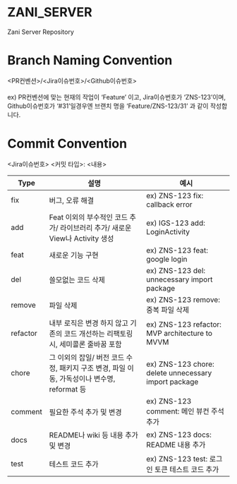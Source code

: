 # ZANI_SERVER
Zani Server Repository


# Branch Naming Convention
<PR컨벤션>/<Jira이슈번호>/<Github이슈번호> </br></br>
ex) PR컨벤션에 맞는 현재의 작업이 ‘Feature’ 이고, Jira이슈번호가 ‘ZNS-123’이며, Github이슈번호가 ‘#31’일경우엔 브랜치 명을 ‘Feature/ZNS-123/31’ 과 같이 작성합니다.

# Commit Convention
<Jira이슈번호> <커밋 타입>: <내용>

| Type | 설명 | 예시 |
| --- | --- | --- |
| fix | 버그, 오류 해결 | ex) ZNS-123 fix: callback error |
| add | Feat 이외의 부수적인 코드 추가/ 라이브러리 추가/ 새로운 View나 Activity 생성 | ex) IGS-123 add: LoginActivity |
| feat | 새로운 기능 구현 | ex) ZNS-123 feat: google login |
| del | 쓸모없는 코드 삭제 | ex) ZNS-123 del: unnecessary import package |
| remove | 파일 삭제 | ex) ZNS-123 remove: 중복 파일 삭제 |
| refactor | 내부 로직은 변경 하지 않고 기존의 코드 개선하는 리팩토링 시, 세미콜론 줄바꿈 포함 | ex) ZNS-123 refactor: MVP architecture to MVVM |
| chore | 그 이외의 잡일/ 버전 코드 수정, 패키지 구조 변경, 파일 이동, 가독성이나 변수명, reformat 등 | ex) ZNS-123 chore: delete unnecessary import package |
| comment | 필요한 주석 추가 및 변경 | ex) ZNS-123 comment: 메인 뷰컨 주석 추가 |
| docs | README나 wiki 등 내용 추가 및 변경 | ex) ZNS-123 docs: README 내용 추가 |
| test | 테스트 코드 추가 | ex) ZNS-123 test: 로그인 토큰 테스트 코드 추가 |
